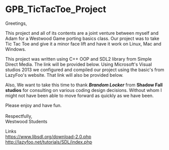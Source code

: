 # GPB_TicTacToe_Project
Greetings,

This project and all of its contents are a joint venture between myself and Adam for a Westwood Game porting basics class.  Our project was to take Tic Tac Toe and give it a minor face lift and have it work on Linux, Mac and Windows.

This project was written using C++ OOP and SDL2 library from Simple Direct Media.  The link will be provided below.  Using Microsoft's Visual studios 2013 we configured and compiled our project using the basic's from LazyFoo's website.  That link will also be provided below.

Also, We want to take this time to thank <i><b>Brandom Locker</i></b> from <b>Shadow Fall studios</b> for consulting on various coding design decisions.  Without whom I might not have been able to move forward as quickly as we have been.

Please enjoy and have fun.<br><br>
Respectfully,<br>
Westwood Students

Links<br>
https://www.libsdl.org/download-2.0.php<br>
http://lazyfoo.net/tutorials/SDL/index.php
